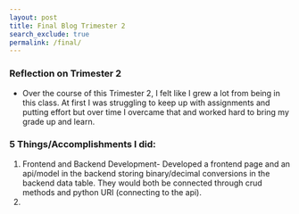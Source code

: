 ```yaml
---
layout: post
title: Final Blog Trimester 2
search_exclude: true
permalink: /final/
---
```


### Reflection on Trimester 2

- Over the course of this Trimester 2, I felt like I grew a lot from being in this class. At first I was struggling to keep up with assignments and putting effort but over time I overcame that and worked hard to bring my grade up and learn.


### 5 Things/Accomplishments I did:

1. Frontend and Backend Development- Developed a frontend page and an api/model in the backend storing binary/decimal conversions in the backend data table. They would both be connected through crud methods and python URI (connecting to the api). 
2. 


          
 